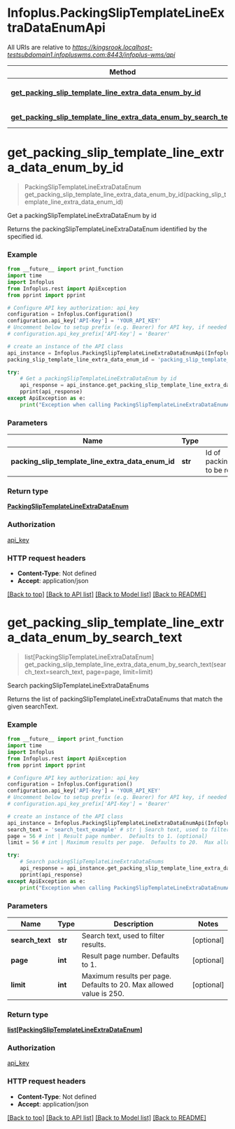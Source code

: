 # Infoplus.PackingSlipTemplateLineExtraDataEnumApi

All URIs are relative to *https://kingsrook.localhost-testsubdomain1.infopluswms.com:8443/infoplus-wms/api*

Method | HTTP request | Description
------------- | ------------- | -------------
[**get_packing_slip_template_line_extra_data_enum_by_id**](PackingSlipTemplateLineExtraDataEnumApi.md#get_packing_slip_template_line_extra_data_enum_by_id) | **GET** /v3.0/packingSlipTemplateLineExtraDataEnum/{packingSlipTemplateLineExtraDataEnumId} | Get a packingSlipTemplateLineExtraDataEnum by id
[**get_packing_slip_template_line_extra_data_enum_by_search_text**](PackingSlipTemplateLineExtraDataEnumApi.md#get_packing_slip_template_line_extra_data_enum_by_search_text) | **GET** /v3.0/packingSlipTemplateLineExtraDataEnum/search | Search packingSlipTemplateLineExtraDataEnums


# **get_packing_slip_template_line_extra_data_enum_by_id**
> PackingSlipTemplateLineExtraDataEnum get_packing_slip_template_line_extra_data_enum_by_id(packing_slip_template_line_extra_data_enum_id)

Get a packingSlipTemplateLineExtraDataEnum by id

Returns the packingSlipTemplateLineExtraDataEnum identified by the specified id.

### Example
```python
from __future__ import print_function
import time
import Infoplus
from Infoplus.rest import ApiException
from pprint import pprint

# Configure API key authorization: api_key
configuration = Infoplus.Configuration()
configuration.api_key['API-Key'] = 'YOUR_API_KEY'
# Uncomment below to setup prefix (e.g. Bearer) for API key, if needed
# configuration.api_key_prefix['API-Key'] = 'Bearer'

# create an instance of the API class
api_instance = Infoplus.PackingSlipTemplateLineExtraDataEnumApi(Infoplus.ApiClient(configuration))
packing_slip_template_line_extra_data_enum_id = 'packing_slip_template_line_extra_data_enum_id_example' # str | Id of packingSlipTemplateLineExtraDataEnum to be returned.

try:
    # Get a packingSlipTemplateLineExtraDataEnum by id
    api_response = api_instance.get_packing_slip_template_line_extra_data_enum_by_id(packing_slip_template_line_extra_data_enum_id)
    pprint(api_response)
except ApiException as e:
    print("Exception when calling PackingSlipTemplateLineExtraDataEnumApi->get_packing_slip_template_line_extra_data_enum_by_id: %s\n" % e)
```

### Parameters

Name | Type | Description  | Notes
------------- | ------------- | ------------- | -------------
 **packing_slip_template_line_extra_data_enum_id** | **str**| Id of packingSlipTemplateLineExtraDataEnum to be returned. | 

### Return type

[**PackingSlipTemplateLineExtraDataEnum**](PackingSlipTemplateLineExtraDataEnum.md)

### Authorization

[api_key](../README.md#api_key)

### HTTP request headers

 - **Content-Type**: Not defined
 - **Accept**: application/json

[[Back to top]](#) [[Back to API list]](../README.md#documentation-for-api-endpoints) [[Back to Model list]](../README.md#documentation-for-models) [[Back to README]](../README.md)

# **get_packing_slip_template_line_extra_data_enum_by_search_text**
> list[PackingSlipTemplateLineExtraDataEnum] get_packing_slip_template_line_extra_data_enum_by_search_text(search_text=search_text, page=page, limit=limit)

Search packingSlipTemplateLineExtraDataEnums

Returns the list of packingSlipTemplateLineExtraDataEnums that match the given searchText.

### Example
```python
from __future__ import print_function
import time
import Infoplus
from Infoplus.rest import ApiException
from pprint import pprint

# Configure API key authorization: api_key
configuration = Infoplus.Configuration()
configuration.api_key['API-Key'] = 'YOUR_API_KEY'
# Uncomment below to setup prefix (e.g. Bearer) for API key, if needed
# configuration.api_key_prefix['API-Key'] = 'Bearer'

# create an instance of the API class
api_instance = Infoplus.PackingSlipTemplateLineExtraDataEnumApi(Infoplus.ApiClient(configuration))
search_text = 'search_text_example' # str | Search text, used to filter results. (optional)
page = 56 # int | Result page number.  Defaults to 1. (optional)
limit = 56 # int | Maximum results per page.  Defaults to 20.  Max allowed value is 250. (optional)

try:
    # Search packingSlipTemplateLineExtraDataEnums
    api_response = api_instance.get_packing_slip_template_line_extra_data_enum_by_search_text(search_text=search_text, page=page, limit=limit)
    pprint(api_response)
except ApiException as e:
    print("Exception when calling PackingSlipTemplateLineExtraDataEnumApi->get_packing_slip_template_line_extra_data_enum_by_search_text: %s\n" % e)
```

### Parameters

Name | Type | Description  | Notes
------------- | ------------- | ------------- | -------------
 **search_text** | **str**| Search text, used to filter results. | [optional] 
 **page** | **int**| Result page number.  Defaults to 1. | [optional] 
 **limit** | **int**| Maximum results per page.  Defaults to 20.  Max allowed value is 250. | [optional] 

### Return type

[**list[PackingSlipTemplateLineExtraDataEnum]**](PackingSlipTemplateLineExtraDataEnum.md)

### Authorization

[api_key](../README.md#api_key)

### HTTP request headers

 - **Content-Type**: Not defined
 - **Accept**: application/json

[[Back to top]](#) [[Back to API list]](../README.md#documentation-for-api-endpoints) [[Back to Model list]](../README.md#documentation-for-models) [[Back to README]](../README.md)


